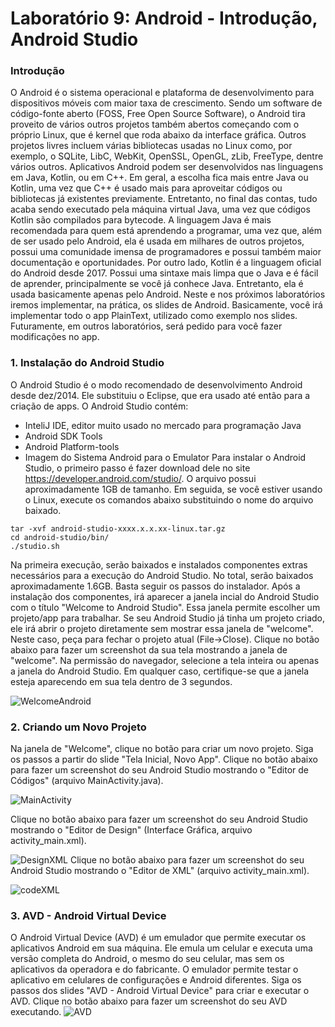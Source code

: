 # Laboratório 9: Android - Introdução, Android Studio
### Introdução

O Android é o sistema operacional e plataforma de desenvolvimento para dispositivos móveis com maior taxa de crescimento.
Sendo um software de código-fonte aberto (FOSS, Free Open Source Software), o Android tira proveito de vários outros projetos também abertos começando com o próprio Linux, que é kernel que roda abaixo da interface gráfica. Outros projetos livres incluem várias bibliotecas usadas no Linux como, por exemplo, o SQLite, LibC, WebKit, OpenSSL, OpenGL, zLib, FreeType, dentre vários outros.
Aplicativos Android podem ser desenvolvidos nas linguagens em Java, Kotlin, ou em C++. Em geral, a escolha fica mais entre Java ou Kotlin, uma vez que C++ é usado mais para aproveitar códigos ou bibliotecas já existentes previamente. Entretanto, no final das contas, tudo acaba sendo executado pela máquina virtual Java, uma vez que códigos Kotlin são compilados para bytecode.
A linguagem Java é mais recomendada para quem está aprendendo a programar, uma vez que, além de ser usado pelo Android, ela é usada em milhares de outros projetos, possui uma comunidade imensa de programadores e possui também maior documentação e oportunidades.
Por outro lado, Kotlin é a linguagem oficial do Android desde 2017. Possui uma sintaxe mais limpa que o Java e é fácil de aprender, principalmente se você já conhece Java. Entretanto, ela é usada basicamente apenas pelo Android.
Neste e nos próximos laboratórios iremos implementar, na prática, os slides de Android. Basicamente, você irá implementar todo o app PlainText, utilizado como exemplo nos slides. Futuramente, em outros laboratórios, será pedido para você fazer modificações no app.
### 1. Instalação do Android Studio
O Android Studio é o modo recomendado de desenvolvimento Android desde dez/2014. Ele substituiu o Eclipse, que era usado até então para a criação de apps. O Android Studio contém:
* InteliJ IDE, editor muito usado no mercado para programação Java
* Android SDK Tools
* Android Platform-tools
* Imagem do Sistema Android para o Emulator
Para instalar o Android Studio, o primeiro passo é fazer download dele no site https://developer.android.com/studio/. O arquivo possui aproximadamente 1GB de tamanho.
Em seguida, se você estiver usando o Linux, execute os comandos abaixo substituindo o nome do arquivo baixado.
```
tar -xvf android-studio-xxxx.x.x.xx-linux.tar.gz
cd android-studio/bin/
./studio.sh
```
Na primeira execução, serão baixados e instalados componentes extras necessários para a execução do Android Studio. No total, serão baixados aproximadamente 1.6GB. Basta seguir os passos do instalador.
Após a instalação dos componentes, irá aparecer a janela incial do Android Studio com o título "Welcome to Android Studio". Essa janela permite escolher um projeto/app para trabalhar. Se seu Android Studio já tinha um projeto criado, ele irá abrir o projeto diretamente sem mostrar essa janela de "welcome". Neste caso, peça para fechar o projeto atual (File→Close).
Clique no botão abaixo para fazer um screenshot da sua tela mostrando a janela de "welcome". Na permissão do navegador, selecione a tela inteira ou apenas a janela do Android Studio. Em qualquer caso, certifique-se que a janela esteja aparecendo em sua tela dentro de 3 segundos.

![WelcomeAndroid](https://user-images.githubusercontent.com/33138839/232947394-2dbeaeb4-909f-428a-803f-8fe115789e4b.png)

### 2. Criando um Novo Projeto
Na janela de "Welcome", clique no botão para criar um novo projeto. Siga os passos a partir do slide "Tela Inicial, Novo App".
Clique no botão abaixo para fazer um screenshot do seu Android Studio mostrando o "Editor de Códigos" (arquivo MainActivity.java).

![MainActivity](https://user-images.githubusercontent.com/33138839/232947390-727ee63b-aefd-405c-8923-e837f910af70.png)

Clique no botão abaixo para fazer um screenshot do seu Android Studio mostrando o "Editor de Design" (Interface Gráfica, arquivo activity_main.xml).

![DesignXML](https://user-images.githubusercontent.com/33138839/232947387-cba2330a-d1f6-43f0-99e2-bce00588be8d.png)
Clique no botão abaixo para fazer um screenshot do seu Android Studio mostrando o "Editor de XML" (arquivo activity_main.xml).

![codeXML](https://user-images.githubusercontent.com/33138839/232947384-656e6de5-d05f-415b-b1bf-7e23d056d157.png)


### 3. AVD - Android Virtual Device
O Android Virtual Device (AVD) é um emulador que permite executar os aplicativos Android em sua máquina. Ele emula um celular e executa uma versão completa do Android, o mesmo do seu celular, mas sem os aplicativos da operadora e do fabricante. O emulador permite testar o aplicativo em celulares de configurações e Android diferentes.
Siga os passos dos slides "AVD - Android Virtual Device" para criar e executar o AVD.
Clique no botão abaixo para fazer um screenshot do seu AVD executando.
![AVD](https://user-images.githubusercontent.com/33138839/232947376-5538f374-e92d-47cc-b427-cd504c055fa4.png)

